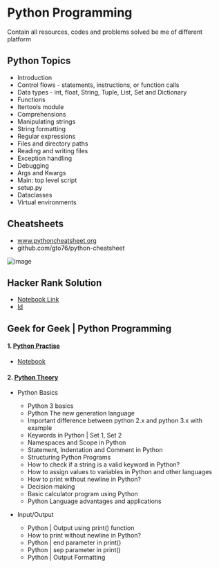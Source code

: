 # Python Programming
Contain all resources, codes and problems solved be me of different platform


## Python Topics 
* Introduction 
* Control flows - statements, instructions, or function calls
* Data types - int, float, String, Tuple, List, Set and Dictionary
* Functions  
* Itertools module
* Comprehensions
* Manipulating strings
* String formatting
* Regular expressions
* Files and directory paths
* Reading and writing files
* Exception handling
* Debugging
* Args and Kwargs
* Main: top level script
* setup.py
* Dataclasses
* Virtual environments


## Cheatsheets

* www.pythoncheatsheet.org
* github.com/gto76/python-cheatsheet

![image](https://user-images.githubusercontent.com/67424390/180626751-4453b296-c303-4530-86cd-a17ac26bf804.png)


## Hacker Rank Solution
* [Notebook Link](https://drive.google.com/file/d/1F5lQiU5ruqgkJWTftnMlPQmhEyETKssf/view?usp=sharing)
* [Id](https://www.hackerrank.com/vg11072001)


## Geek for Geek | Python Programming 

#### 1. [Python Practise](https://www.geeksforgeeks.org/python-exercises-practice-questions-and-solutions/)
* [Notebook](https://colab.research.google.com/drive/1q1olHHQFaDAkNbFSJSQMv_hWt40udLWc#scrollTo=SGJBlQs3c3uq)

#### 2. [Python Theory](https://www.geeksforgeeks.org/python-programming-language/)
* Python Basics
    * Python 3 basics
    * Python The new generation language
    * Important difference between python 2.x and python 3.x with example
    * Keywords in Python | Set 1, Set 2
    * Namespaces and Scope in Python
    * Statement, Indentation and Comment in Python
    * Structuring Python Programs
    * How to check if a string is a valid keyword in Python?
    * How to assign values to variables in Python and other languages
    * How to print without newline in Python?
    * Decision making
    * Basic calculator program using Python
    * Python Language advantages and applications
    
 * Input/Output
    * Python | Output using print() function
    * How to print without newline in Python?
    * Python | end parameter in print()
    * Python | sep parameter in print()
    * Python | Output Formatting
